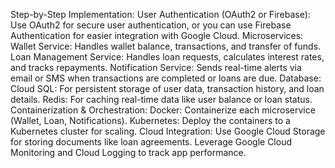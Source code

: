 Step-by-Step Implementation:
User Authentication (OAuth2 or Firebase):
Use OAuth2 for secure user authentication, or you can use Firebase Authentication for easier integration with Google Cloud.
Microservices:
Wallet Service: Handles wallet balance, transactions, and transfer of funds.
Loan Management Service: Handles loan requests, calculates interest rates, and tracks repayments.
Notification Service: Sends real-time alerts via email or SMS when transactions are completed or loans are due.
Database:
Cloud SQL: For persistent storage of user data, transaction history, and loan details.
Redis: For caching real-time data like user balance or loan status.
Containerization & Orchestration:
Docker: Containerize each microservice (Wallet, Loan, Notifications).
Kubernetes: Deploy the containers to a Kubernetes cluster for scaling.
Cloud Integration:
Use Google Cloud Storage for storing documents like loan agreements.
Leverage Google Cloud Monitoring and Cloud Logging to track app performance.
